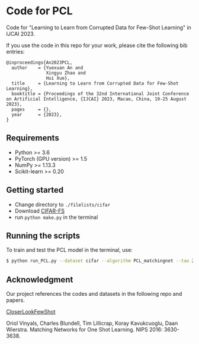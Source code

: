 # Code for PCL

Code for "Learning to Learn from Corrupted Data for Few-Shot Learning" in IJCAI 2023.

If you use the code in this repo for your work, please cite the following bib entries:

```
@inproceedings{An2023PCL,
  author    = {Yuexuan An and
               Xingyu Zhao and
               Hui Xue},
  title     = {Learning to Learn from Corrupted Data for Few-Shot Learning},
  booktitle = {Proceedings of the 32nd International Joint Conference on Artificial Intelligence, {IJCAI} 2023, Macao, China, 19-25 August 2023},
  pages     = {},
  year      = {2023},
}
```

## Requirements

- Python >= 3.6
- PyTorch (GPU version) >= 1.5
- NumPy >= 1.13.3
- Scikit-learn >= 0.20

## Getting started

- Change directory to `./filelists/cifar`
- Download [CIFAR-FS](https://drive.google.com/file/d/1i4atwczSI9NormW5SynaHa1iVN1IaOcs/view)
- run `python make.py` in the terminal

## Running the scripts

To train and test the PCL model in the terminal, use:

```bash
$ python run_PCL.py --dataset cifar --algorithm PCL_matchingnet --tao 2.0 --noise_type feature --noise_rate 0.2 --train_n_way 5 --test_n_way 5 --n_shot 5 --model_name Conv4 --device cuda:0
```

## Acknowledgment

Our project references the codes and datasets in the following repo and papers.

[CloserLookFewShot](https://github.com/wyharveychen/CloserLookFewShot)

Oriol Vinyals, Charles Blundell, Tim Lillicrap, Koray Kavukcuoglu, Daan Wierstra. Matching Networks for One Shot Learning. NIPS 2016: 3630-3638.